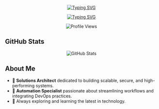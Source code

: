 <!-- Name (Typing SVG) -->
<p align="center">
  <a href="https://git.io/typing-svg">
    <img 
      src="https://readme-typing-svg.demolab.com?font=Fira+Code&size=22&duration=1&pause=1000&color=8470D8&center=true&vCenter=true&repeat=false&width=440&height=45&lines=John+Neilssien" 
      alt="Typing SVG" 
    />
  </a>
</p>

<!-- Title + Tagline (Typing SVG) -->
<p align="center">
  <a href="https://git.io/typing-svg">
    <img 
      src="https://readme-typing-svg.demolab.com?font=Fira+Code&size=28&pause=1000&color=8470D8&center=true&vCenter=true&width=460&lines=Solutions+Architect;Automation+Specialist;Always+Learning+%26+Exploring" 
      alt="Typing SVG" 
    />
  </a>
</p>

<!-- Profile Views Badge (Custom Purple Theme) -->
<p align="center">
  <img 
    src="https://hits.seeyoufarm.com/api/count/incr/badge.svg?url=https%3A%2F%2Fgithub.com%2Fjneilssien%2F&count_bg=%238470D8&title_bg=%23353B61&icon=github.svg&icon_color=%23FFFFFF&title=Profile+Views&edge_flat=false" 
    alt="Profile Views" 
  />
</p>

<!-- GitHub Stats: Only displaying key stats (e.g., commits & PRs merged) -->
## GitHub Stats

<p align="center">
  <img 
    alt="GitHub Stats" 
    src="https://github-readme-stats.vercel.app/api?username=jneilssien&show_icons=true&hide=stars,issues&theme=react&hide_border=true&count_private=true" 
  />
</p>

<!-- About Me Section -->
## About Me

- 🏢 **Solutions Architect** dedicated to building scalable, secure, and high-performing systems.
- 🤖 **Automation Specialist** passionate about streamlining workflows and integrating DevOps practices.
- 🌱 Always exploring and learning the latest in technology.

<!-- Feel free to add more sections or customize further! -->
